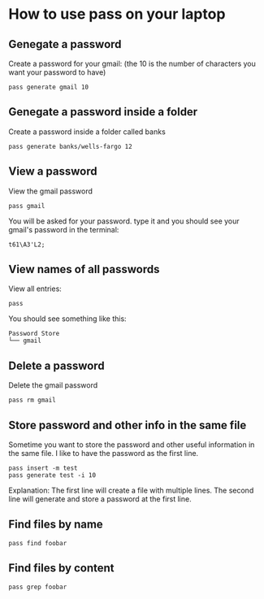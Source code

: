 # How to use pass on your laptop

## Genegate a password
Create a password for your gmail: (the 10 is the number of characters you want your password to have)
```
pass generate gmail 10
```

## Genegate a password inside a folder
Create a password inside a folder called banks
```
pass generate banks/wells-fargo 12
```

## View a password
View the gmail password
```
pass gmail
```

You will be asked for your password. type it and you should see your gmail's password in the terminal:
```
t61\A3'L2;
```

## View names of all passwords
View all entries:
```
pass
```

You should see something like this:
```
Password Store
└── gmail
```

## Delete a password
Delete the gmail password
```
pass rm gmail
```


## Store password and other info in the same file

Sometime you want to store the password and other useful information in the same file. I like to have the password as the first line.
```
pass insert -m test
pass generate test -i 10
```

Explanation: The first line will create a file with multiple lines. The second line will generate and store a password at the first line.

## Find files by name
```
pass find foobar
```

## Find files by content
```
pass grep foobar
```
